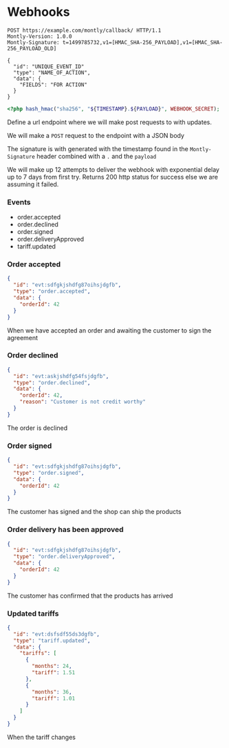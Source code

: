 # Webhooks

```http
POST https://example.com/montly/callback/ HTTP/1.1
Montly-Version: 1.0.0
Montly-Signature: t=1499785732,v1=[HMAC_SHA-256_PAYLOAD],v1=[HMAC_SHA-256_PAYLOAD_OLD]

{
  "id": "UNIQUE_EVENT_ID"
  "type": "NAME_OF_ACTION",
  "data": {
    "FIELDS": "FOR ACTION"
  }
}
```

```php
<?php hash_hmac("sha256", "${TIMESTAMP}.${PAYLOAD}", WEBHOOK_SECRET);
```

Define a url endpoint where we will make post requests to with updates.

We will make a `POST` request to the endpoint with a JSON body

The signature is with generated with the timestamp found in the `Montly-Signature` header combined with a `.` and the `payload`

We will make up 12 attempts to deliver the webhook with exponential delay up to 7 days from first try.
Returns 200 http status for success else we are assuming it failed.

### Events
 * order.accepted
 * order.declined
 * order.signed
 * order.deliveryApproved
 * tariff.updated

### Order accepted

```json
{
  "id": "evt:sdfgkjshdfg87oihsjdgfb",
  "type": "order.accepted",
  "data": {
    "orderId": 42
  }
}
```

When we have accepted an order and awaiting the customer to sign the agreement

### Order declined

```json
{
  "id": "evt:askjshdfg54fsjdgfb",
  "type": "order.declined",
  "data": {
    "orderId": 42,
    "reason": "Customer is not credit worthy"
  }
}
```

The order is declined

### Order signed

```json
{
  "id": "evt:sdfgkjshdfg87oihsjdgfb",
  "type": "order.signed",
  "data": {
    "orderId": 42
  }
}
```

The customer has signed and the shop can ship the products

### Order delivery has been approved

```json
{
  "id": "evt:sdfgkjshdfg87oihsjdgfb",
  "type": "order.deliveryApproved",
  "data": {
    "orderId": 42
  }
}
```

The customer has confirmed that the products has arrived

### Updated tariffs

```json
{
  "id": "evt:dsfsdf55ds3dgfb",
  "type": "tariff.updated",
  "data": {
    "tariffs": [  
      {  
        "months": 24,
        "tariff": 1.51
      },
      {  
        "months": 36,
        "tariff": 1.01
      }
    ]
  }
}
```

When the tariff changes
